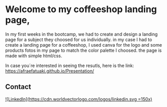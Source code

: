 # Welcome to my coffeeshop landing page,

In my first weeks in the bootcamp, we had to create and design a landing page for a subject they choosed for us individually.
in my case I had to create a landing page for a coffeeshop, I used canva for the logo and some products fotos in my page to match the color palette I choosed.
the page is made with simple html/css. 

In case you´re interested in seeing the resutls, here is the link: https://afraefatuaki.github.io/Presentation/

  


## Contact

[![LinkedIn](https://cdn.worldvectorlogo.com/logos/linkedin.svg =150x)
](https://www.linkedin.com/in/afraelfa)

